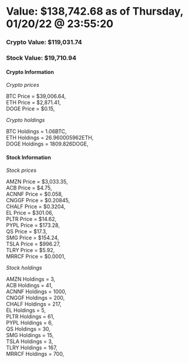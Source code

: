 # Value: $138,742.68 as of Thursday, 01/20/22 @ 23:55:20 

### Crypto Value: $119,031.74

### Stock Value: $19,710.94

#### Crypto Information 
*Crypto prices* 

BTC Price = $39,006.64,  
ETH Price = $2,871.41,  
DOGE Price = $0.15,  


*Crypto holdings* 

BTC Holdings = 1.06BTC,  
ETH Holdings = 26.960005962ETH,  
DOGE Holdings = 1809.826DOGE,  


#### Stock Information 

*Stock prices* 

AMZN Price = $3,033.35,  
ACB Price = $4.75,  
ACNNF Price = $0.058,  
CNGGF Price = $0.20845,  
CHALF Price = $0.3204,  
EL Price = $301.06,  
PLTR Price = $14.62,  
PYPL Price = $173.28,  
QS Price = $17.3,  
SMG Price = $154.24,  
TSLA Price = $996.27,  
TLRY Price = $5.92,  
MRRCF Price = $0.0001,  


*Stock holdings* 

AMZN Holdings = 3,  
ACB Holdings = 41,  
ACNNF Holdings = 1000,  
CNGGF Holdings = 200,  
CHALF Holdings = 217,  
EL Holdings = 5,  
PLTR Holdings = 61,  
PYPL Holdings = 6,  
QS Holdings = 30,  
SMG Holdings = 15,  
TSLA Holdings = 3,  
TLRY Holdings = 167,  
MRRCF Holdings = 700,  



